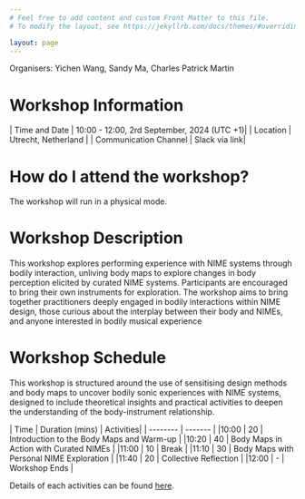 ```yaml
---
# Feel free to add content and custom Front Matter to this file.
# To modify the layout, see https://jekyllrb.com/docs/themes/#overriding-theme-defaults

layout: page
---
```

Organisers: Yichen Wang, Sandy Ma, Charles Patrick Martin


# Workshop Information

| Time and Date    | 10:00 - 12:00, 2rd September, 2024 (UTC +1)|
| Location    |  Utrecht, Netherland |
| Communication Channel    |  Slack via link|


# How do I attend the workshop?

The workshop will run in a physical mode.


# Workshop Description

This workshop explores performing experience with NIME
systems through bodily interaction, unliving body maps
to explore changes in body perception elicited by curated
NIME systems. Participants are encouraged to bring their
own instruments for exploration.
The workshop aims to bring together practitioners deeply
engaged in bodily interactions within NIME design, those
curious about the interplay between their body and NIMEs,
and anyone interested in bodily musical experience

# Workshop Schedule

This workshop is structured around the use of sensitising design methods and body maps to uncover bodily sonic experiences with NIME systems, designed to include theoretical insights and practical activities to deepen the understanding of the body-instrument relationship.

| Time    | Duration (mins) | Activities|
| -------- | ------- |
|10:00 | 20  | Introduction to the Body Maps and Warm-up |
|10:20 | 40  | Body Maps in Action with Curated NIMEs |
|11:00 | 10  | Break |
|11:10 | 30  | Body Maps with Personal NIME Exploration |
|11:40 | 20  | Collective Reflection |
|12:00 | - | Workshop Ends |

Details of each activities can be found [here](./activities).
